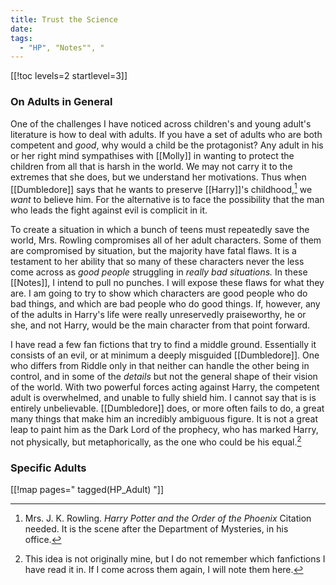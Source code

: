 ```yaml
---
title: Trust the Science
date: 
tags:
  - "HP", "Notes"", "
---
```

[[!toc levels=2 startlevel=3]]

### On Adults in General

One of the challenges I have noticed across children's and young adult's
literature is how to deal with adults.  If you have a set of adults who are both
competent and *good*, why would a child be the protagonist?  Any adult in his or
her right mind sympathises with [[Molly]] in wanting to protect the children
from all that is harsh in the world.  We may not carry it to the extremes that
she does, but we understand her motivations.  Thus when [[Dumbledore]] says that
he wants to preserve [[Harry]]'s childhood,[^210521-7] we *want* to believe
him.  For the alternative is to face the possibility that the man who leads the
fight against evil is complicit in it.  

To create a situation in which a bunch of teens must repeatedly save the world,
Mrs. Rowling compromises all of her adult characters.  Some of them are
compromised by situation, but the majority have fatal flaws.  It is a testament
to her ability that so many of these characters never the less come across as
*good people* struggling in *really bad situations.*  In these [[Notes]], I
intend to pull no punches.  I will expose these flaws for what they are.  I am
going to try to show which characters are good people who do bad things, and
which are bad people who do good things. If, however, any of the adults in Harry's
life were really unreservedly praiseworthy, he or she, and not Harry, would be
the main character from that point forward. 

I have read a few fan fictions that try to find a middle ground.  Essentially it
consists of an evil, or at minimum a deeply misguided [[Dumbledore]].  One who
differs from Riddle only in that neither can handle the other being in control,
and in some of the *details* but not the general shape of their vision of the
world.  With two powerful forces acting against Harry, the competent adult is
overwhelmed, and unable to fully shield him.  I cannot say that is is entirely
unbelievable.  [[Dumbledore]] does, or more often fails to do, a great many
things that make him an incredibly ambiguous figure.  It is not a great leap to
paint him as the Dark Lord of the prophecy, who has marked Harry, not
physically, but metaphorically, as the one who could be his equal.[^210521-8]

[^210521-8]: This idea is not originally mine, but I do not remember which
    fanfictions I have read it in.  If I come across them again, I will note
    them here. 

[^210521-7]: Mrs. J. K. Rowling. _Harry Potter and the Order of the Phoenix_
    Citation needed.  It is the scene after the Department of Mysteries, in his
    office.

### Specific Adults

[[!map pages="
              tagged(HP_Adult) 
              "]]
